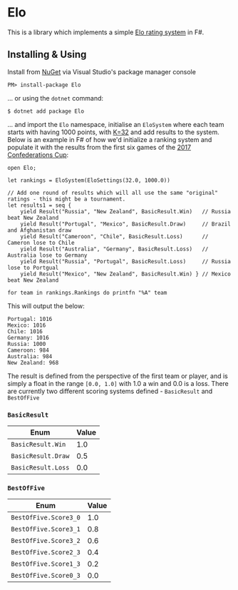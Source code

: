 # Elo

This is a library which implements a simple [Elo rating system](https://en.wikipedia.org/wiki/Elo_rating_system) in F#.

## Installing & Using

Install from [NuGet](https://www.nuget.org/packages/Elo/) via Visual Studio's package manager console

    PM> install-package Elo

... or using the `dotnet` command:

    $ dotnet add package Elo

... and import the `Elo` namespace, initialise an `EloSystem` where each team starts with having 1000 points, with [K=32](https://en.wikipedia.org/wiki/Elo_rating_system#Most_accurate_K-factor) and add results to the system. Below is an example in F# of how we'd initialize a ranking system and populate it with the results from the first six games of the [2017 Confederations Cup](http://www.fifa.com/confederationscup/matches/index.html):

    open Elo;

    let rankings = EloSystem(EloSettings(32.0, 1000.0))

    // Add one round of results which will all use the same "original" ratings - this might be a tournament.
    let results1 = seq {
        yield Result("Russia", "New Zealand", BasicResult.Win)   // Russia beat New Zealand
        yield Result("Portugal", "Mexico", BasicResult.Draw)     // Brazil and Afghanistan draw
        yield Result("Cameroon", "Chile", BasicResult.Loss)      // Cameron lose to Chile
        yield Result("Australia", "Germany", BasicResult.Loss)   // Australia lose to Germany
        yield Result("Russia", "Portugal", BasicResult.Loss)     // Russia lose to Portgual
        yield Result("Mexico", "New Zealand", BasicResult.Win) } // Mexico beat New Zealand

    for team in rankings.Rankings do printfn "%A" team

This will output the below:

    Portugal: 1016
    Mexico: 1016
    Chile: 1016
    Germany: 1016
    Russia: 1000
    Cameroon: 984
    Australia: 984
    New Zealand: 968

The result is defined from the perspective of the first team or player, and is simply a float in the range `[0.0, 1.0]` with 1.0 a win and 0.0 is a loss. There are currently two different scoring systems defined - `BasicResult` and `BestOfFive`

### `BasicResult`
| Enum | Value |
| --- | --- |
| `BasicResult.Win` | 1.0 |
| `BasicResult.Draw` | 0.5 |
| `BasicResult.Loss` | 0.0 |

### `BestOfFive`
| Enum | Value |
| --- | --- |
| `BestOfFive.Score3_0` | 1.0 |
| `BestOfFive.Score3_1` | 0.8 |
| `BestOfFive.Score3_2` | 0.6 |
| `BestOfFive.Score2_3` | 0.4 |
| `BestOfFive.Score1_3` | 0.2 |
| `BestOfFive.Score0_3` | 0.0 |